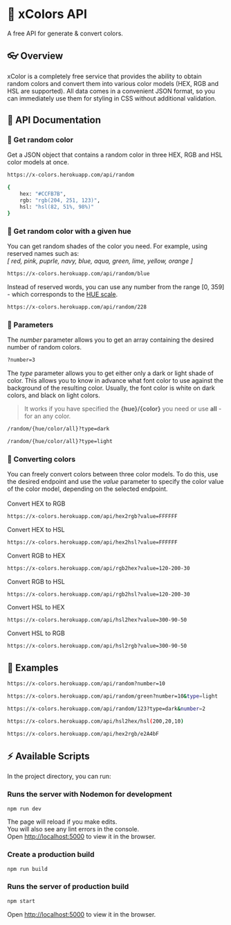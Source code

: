 # :rainbow: xColors API

A free API for generate &amp; convert colors.

## :eyeglasses: Overview
xColor is a completely free service that provides the ability to obtain random colors and convert them into various color models (HEX, RGB and HSL are supported). All data comes in a convenient JSON format, so you can immediately use them for styling in CSS without additional validation.

## :page_facing_up: API Documentation

### :game_die: Get random color
Get a JSON object that contains a random color in three HEX, RGB and HSL color models at once.
```sh
https://x-colors.herokuapp.com/api/random
```
```sh
{
    hex: "#CCFB7B",
    rgb: "rgb(204, 251, 123)",
    hsl: "hsl(82, 51%, 98%)"
}
```

### :art: Get random color with a given hue
You can get random shades of the color you need. For example, using reserved names such as: 
<br>
<i>[ red, pink, puprle, navy, blue, aqua, green, lime, yellow, orange ]</i>
<br>
```sh
https://x-colors.herokuapp.com/api/random/blue
```
Instead of reserved words, you can use any number from the range [0, 359] - which corresponds to the [HUE scale](https://en.wikipedia.org/wiki/Hue).
```sh
https://x-colors.herokuapp.com/api/random/228
```

### :wrench: Parameters
The <i>number</i> parameter allows you to get an array containing the desired number of random colors.
```sh
?number=3
```
The <i>type</i> parameter allows you to get either only a dark or light shade of color. This allows you to know in advance what font color to use against the background of the resulting color. Usually, the font color is white on dark colors, and black on light colors.
> It works if you have specified the <b>{hue}/{color}</b> you need or use <b>all</b> - for an any color.
```sh
/random/{hue/color/all}?type=dark
```
```sh
/random/{hue/color/all}?type=light
```


### :arrows_counterclockwise: Converting сolors
You can freely convert colors between three color models. To do this, use the desired endpoint and use the <i>value</i> parameter to specify the color value of the color model, depending on the selected endpoint.
<br><br>
Convert HEX to RGB
```sh
https://x-colors.herokuapp.com/api/hex2rgb?value=FFFFFF
```
Convert HEX to HSL
```sh
https://x-colors.herokuapp.com/api/hex2hsl?value=FFFFFF
```
Convert RGB to HEX
```sh
https://x-colors.herokuapp.com/api/rgb2hex?value=120-200-30
```
Convert RGB to HSL
```sh
https://x-colors.herokuapp.com/api/rgb2hsl?value=120-200-30
```
Convert HSL to HEX
```sh
https://x-colors.herokuapp.com/api/hsl2hex?value=300-90-50
```
Convert HSL to RGB
```sh
https://x-colors.herokuapp.com/api/hsl2rgb?value=300-90-50
```

## :dart: Examples
```sh
https://x-colors.herokuapp.com/api/random?number=10
```
```sh
https://x-colors.herokuapp.com/api/random/green?number=10&type=light
```
```sh
https://x-colors.herokuapp.com/api/random/123?type=dark&number=2
```
```sh
https://x-colors.herokuapp.com/api/hsl2hex/hsl(200,20,10)
```
```sh
https://x-colors.herokuapp.com/api/hex2rgb/e2A4bF
```

## :zap: Available Scripts

In the project directory, you can run:

### Runs the server with Nodemon for development
```sh
npm run dev
```
The page will reload if you make edits.\
You will also see any lint errors in the console.\
Open [http://localhost:5000](http://localhost:5000) to view it in the browser.

### Create a production build
```sh
npm run build
```

### Runs the server of production build
```sh
npm start
```
Open [http://localhost:5000](http://localhost:5000) to view it in the browser.

